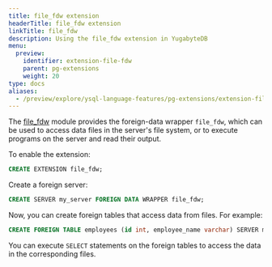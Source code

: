 ```yaml
---
title: file_fdw extension
headerTitle: file_fdw extension
linkTitle: file_fdw
description: Using the file_fdw extension in YugabyteDB
menu:
  preview:
    identifier: extension-file-fdw
    parent: pg-extensions
    weight: 20
type: docs
aliases:
  - /preview/explore/ysql-language-features/pg-extensions/extension-file-fdw
---
```


The [file_fdw](https://www.postgresql.org/docs/15/file-fdw.html) module provides the foreign-data wrapper `file_fdw`, which can be used to access data files in the server's file system, or to execute programs on the server and read their output.

To enable the extension:

```sql
CREATE EXTENSION file_fdw;
```

Create a foreign server:

```sql
CREATE SERVER my_server FOREIGN DATA WRAPPER file_fdw;
```

Now, you can create foreign tables that access data from files. For example:

```sql
CREATE FOREIGN TABLE employees (id int, employee_name varchar) SERVER my_server OPTIONS (filename 'employees.csv', format 'csv');
```

You can execute `SELECT` statements on the foreign tables to access the data in the corresponding files.
